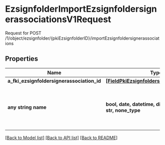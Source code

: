 # EzsignfolderImportEzsignfoldersignerassociationsV1Request

Request for POST /1/object/ezsignfolder/{pkiEzsignfolderID}/importEzsignfoldersignerassociations

## Properties
Name | Type | Description | Notes
------------ | ------------- | ------------- | -------------
**a_fki_ezsignfoldersignerassociation_id** | [**[FieldPkiEzsignfoldersignerassociationID]**](FieldPkiEzsignfoldersignerassociationID.md) |  | 
**any string name** | **bool, date, datetime, dict, float, int, list, str, none_type** | any string name can be used but the value must be the correct type | [optional]

[[Back to Model list]](../README.md#documentation-for-models) [[Back to API list]](../README.md#documentation-for-api-endpoints) [[Back to README]](../README.md)


